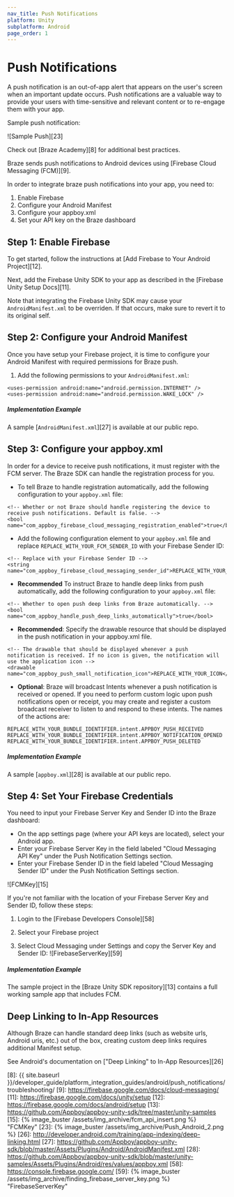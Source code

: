 ```yaml
---
nav_title: Push Notifications
platform: Unity
subplatform: Android
page_order: 1
---
```

# Push Notifications

A push notification is an out-of-app alert that appears on the user's screen when an important update occurs. Push notifications are a valuable way to provide your users with time-sensitive and relevant content or to re-engage them with your app.

Sample push notification:

![Sample Push][23]

Check out [Braze Academy][8] for additional best practices.

Braze sends push notifications to Android devices using [Firebase Cloud Messaging (FCM)][9].

In order to integrate braze push notifications into your app, you need to:

1. Enable Firebase
2. Configure your Android Manifest
3. Configure your appboy.xml
4. Set your API key on the Braze dashboard

## Step 1: Enable Firebase

To get started, follow the instructions at [Add Firebase to Your Android Project][12].

Next, add the Firebase Unity SDK to your app as described in the [Firebase Unity Setup Docs][11].

Note that integrating the Firebase Unity SDK may cause your `AndroidManifest.xml` to be overriden. If that occurs, make sure to revert it to its original self.

## Step 2: Configure your Android Manifest

Once you have setup your Firebase project, it is time to configure your Android Manifest with required permissions for Braze push.

1. Add the following permissions to your `AndroidManifest.xml`:

```
<uses-permission android:name="android.permission.INTERNET" />
<uses-permission android:name="android.permission.WAKE_LOCK" />
```

##### Implementation Example

A sample [`AndroidManifest.xml`][27] is available at our public repo.

## Step 3: Configure your appboy.xml

In order for a device to receive push notifications, it must register with the FCM server. The Braze SDK can handle the registration process for you.

- To tell Braze to handle registration automatically, add the following configuration to your `appboy.xml` file:

```
<!-- Whether or not Braze should handle registering the device to receive push notifications. Default is false. -->
<bool name="com_appboy_firebase_cloud_messaging_registration_enabled">true</bool>
```

- Add the following configuration element to your `appboy.xml` file and replace `REPLACE_WITH_YOUR_FCM_SENDER_ID` with your Firebase Sender ID:

```
<!-- Replace with your Firebase Sender ID -->
<string name="com_appboy_firebase_cloud_messaging_sender_id">REPLACE_WITH_YOUR_FCM_SENDER_ID</string>
```

- **Recommended** To instruct Braze to handle deep links from push automatically, add the following configuration to your `appboy.xml` file:

```
<!-- Whether to open push deep links from Braze automatically. -->
<bool name="com_appboy_handle_push_deep_links_automatically">true</bool>
```

- **Recommended**: Specify the drawable resource that should be displayed in the push notification in your appboy.xml file.

```
<!-- The drawable that should be displayed whenever a push notification is received. If no icon is given, the notification will use the application icon -->
<drawable name="com_appboy_push_small_notification_icon">REPLACE_WITH_YOUR_ICON</drawable>
```

- **Optional**: Braze will broadcast Intents whenever a push notification is received or opened. If you need to perform custom logic upon push notifications open or receipt, you may create and register a custom broadcast receiver to listen to and respond to these intents. The names of the actions are:

```
REPLACE_WITH_YOUR_BUNDLE_IDENTIFIER.intent.APPBOY_PUSH_RECEIVED
REPLACE_WITH_YOUR_BUNDLE_IDENTIFIER.intent.APPBOY_NOTIFICATION_OPENED
REPLACE_WITH_YOUR_BUNDLE_IDENTIFIER.intent.APPBOY_PUSH_DELETED
```

##### Implementation Example

A sample [`appboy.xml`][28] is available at our public repo.

## Step 4: Set Your Firebase Credentials

You need to input your Firebase Server Key and Sender ID into the Braze dashboard:

* On the app settings page (where your API keys are located), select your Android app.
* Enter your Firebase Server Key in the field labeled "Cloud Messaging API Key" under the Push Notification Settings section.
* Enter your Firebase Sender ID in the field labeled "Cloud Messaging Sender ID" under the Push Notification Settings section.

![FCMKey][15]

If you're not familiar with the location of your Firebase Server Key and Sender ID, follow these steps:

1. Login to the [Firebase Developers Console][58]

2. Select your Firebase project

3. Select Cloud Messaging under Settings and copy the Server Key and Sender ID:
![FirebaseServerKey][59]

##### Implementation Example

The sample project in the [Braze Unity SDK repository][13] contains a full working sample app that includes FCM.

## Deep Linking to In-App Resources

Although Braze can handle standard deep links (such as website urls, Android uris, etc.) out of the box, creating custom deep links requires additional Manifest setup.

See Android's documentation on ["Deep Linking" to In-App Resources][26]

[8]: {{ site.baseurl }}/developer_guide/platform_integration_guides/android/push_notifications/troubleshooting/
[9]: https://firebase.google.com/docs/cloud-messaging/
[11]: https://firebase.google.com/docs/unity/setup
[12]: https://firebase.google.com/docs/android/setup
[13]: https://github.com/Appboy/appboy-unity-sdk/tree/master/unity-samples
[15]: {% image_buster /assets/img_archive/fcm_api_insert.png %} "FCMKey"
[23]: {% image_buster /assets/img_archive/Push_Android_2.png %}
[26]: http://developer.android.com/training/app-indexing/deep-linking.html
[27]: https://github.com/Appboy/appboy-unity-sdk/blob/master/Assets/Plugins/Android/AndroidManifest.xml
[28]: https://github.com/Appboy/appboy-unity-sdk/blob/master/unity-samples/Assets/Plugins/Android/res/values/appboy.xml
[58]: https://console.firebase.google.com/
[59]: {% image_buster /assets/img_archive/finding_firebase_server_key.png %} "FirebaseServerKey"
